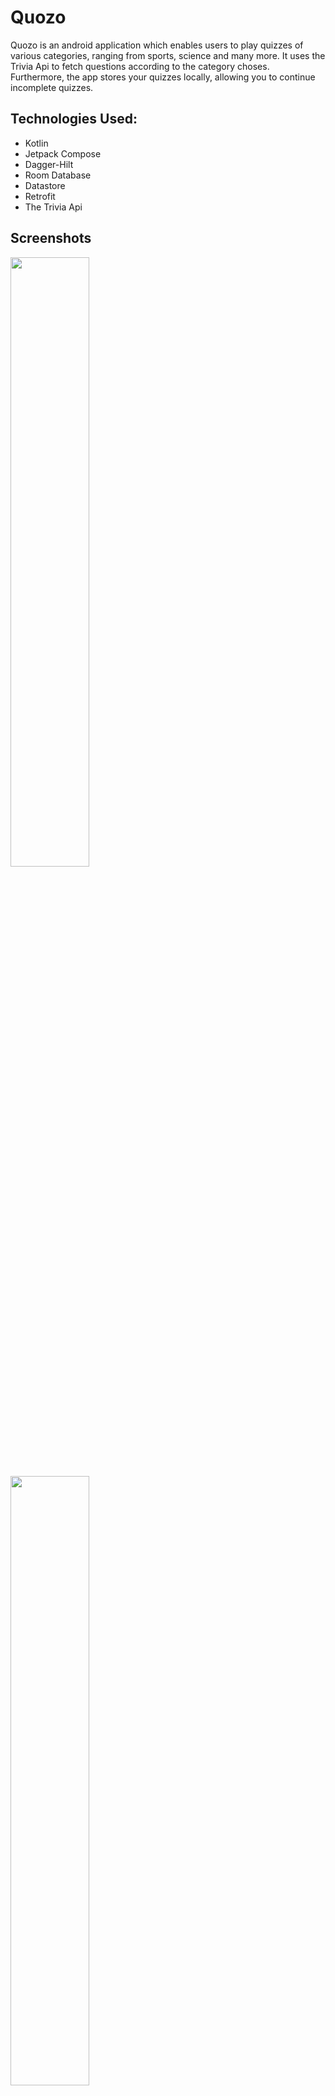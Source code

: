 # Quozo

Quozo is an android application which enables users to play quizzes of various categories, ranging from sports, science and many more. It uses the Trivia Api to fetch questions according to the category choses. 
Furthermore, the app stores your quizzes locally, allowing you to continue incomplete quizzes.

## Technologies Used:

- Kotlin
- Jetpack Compose
- Dagger-Hilt
- Room Database
- Datastore
- Retrofit
- The Trivia Api
  
## Screenshots

<img src="https://github.com/user-attachments/assets/1d2dfae7-b871-43e8-bc2e-c78f9575231f" height=50% width=50%>
<img src="https://github.com/user-attachments/assets/fa2a8de9-5bd3-422f-81e1-70459e82a832" height=50% width=50%>
<img src="https://github.com/user-attachments/assets/95256391-a564-46b6-91c9-33d893f2cb53" height=50% width=50%>
<img src="https://github.com/user-attachments/assets/b1c15833-949e-4b7c-a64a-4dc565d7c5be" height=50% width=50%>
<img src="https://github.com/user-attachments/assets/d1fbaa35-f545-4a68-a33d-91f39ba96850" height=50% width=50%>
<img src="https://github.com/user-attachments/assets/d5d3f116-f2e8-4738-96c6-3fd75b2b7059" height=50% width=50%>


